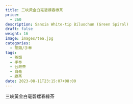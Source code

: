 ```yaml
---
title: 三峽黃金白毫碧螺春綠茶
price:
  - 260
description: Sanxia White-tip Biluochun (Green Spiral)
draft: false
weight: 16
image: images/tea.jpg
categories:
  - 茶類/手奉
tags:
  - 茶類
  - 手奉
  - 台灣茶
  - 白毫
  - 綠茶
date: 2023-08-11T23:15:07+08:00
---
```


 三峽黃金白毫碧螺春綠茶
